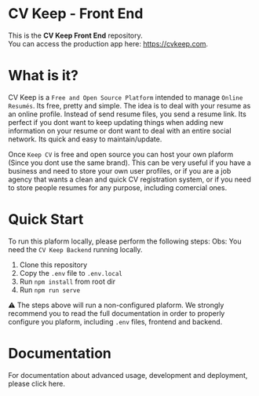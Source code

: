 # CV Keep - Front End

This is the **CV Keep Front End** repository.    
You can access the production app here: https://cvkeep.com.  

# What is it?

CV Keep is a `Free and Open Source Platform` intended to manage `Online Resumés`. Its free, pretty and simple. The idea is to deal with your resume as an online profile. Instead of send resume files, you send a resume link. Its perfect if you dont want to keep updating things when adding new information on your resume or dont want to deal with an entire social network. Its quick and easy to maintain/update.

Once `Keep CV` is free and open source you can host your own plaform (Since you dont use the same brand). This can be very useful if you have a business and need to store your own user profiles, or if you are a job agency that wants a clean and quick CV registration system, or if you need to store people resumes for any purpose, including comercial ones.

# Quick Start

To run this plaform locally, please perform the following steps:
Obs: You need the `CV Keep Backend` running locally.

1. Clone this repository
2. Copy the `.env` file to `.env.local` 
2. Run `npm install` from root dir
3. Run `npm run serve`

:warning: The steps above will run a non-configured plaform. We strongly recommend you to read the full documentation in order to properly configure you plaform, including `.env` files, frontend and backend.

# Documentation

For documentation about advanced usage, development and deployment, please click here.
